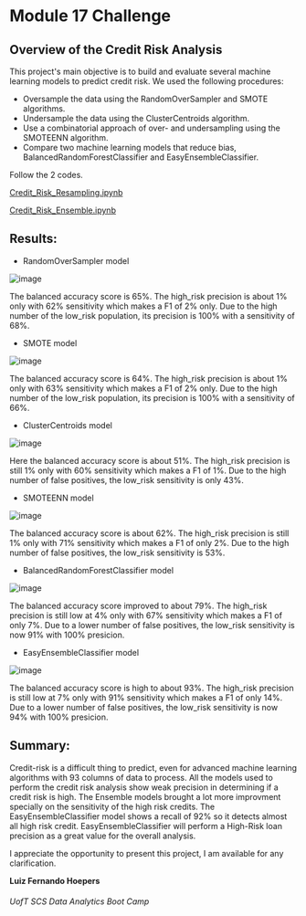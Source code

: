 # Module 17 Challenge

## Overview of the Credit Risk Analysis

This project's main objective is to build and evaluate several machine learning models to predict credit risk. We used the following procedures:

- Oversample the data using the RandomOverSampler and SMOTE algorithms.
- Undersample the data using the ClusterCentroids algorithm.
- Use a combinatorial approach of over- and undersampling using the SMOTEENN algorithm.
- Compare two machine learning models that reduce bias, BalancedRandomForestClassifier and EasyEnsembleClassifier.

Follow the 2 codes.

[Credit_Risk_Resampling.ipynb](https://github.com/lfhoepers/Credit_Risk_Analysis/blob/1aa205b4ed59a9ad7435440e1144ece5254c8758/credit_risk_resampling.ipynb)

[Credit_Risk_Ensemble.ipynb](https://github.com/lfhoepers/Credit_Risk_Analysis/blob/0857c136765224e4eb0c4b2802b6f7de5b9b8c1a/credit_risk_ensemble.ipynb)



## Results:


- RandomOverSampler model

![image](https://user-images.githubusercontent.com/100812079/176059222-7aee9c54-49d6-441a-9c8e-a69fccb0d5c7.png)

The balanced accuracy score is 65%.
The high_risk precision is about 1% only with 62% sensitivity which makes a F1 of 2% only.
Due to the high number of the low_risk population, its precision is  100% with a sensitivity of 68%.


- SMOTE model

![image](https://user-images.githubusercontent.com/100812079/176059489-83a2ff03-ccf3-4ff0-9a19-9b546fadaadb.png)

The balanced accuracy score is 64%.
The high_risk precision is about 1% only with 63% sensitivity which makes a F1 of 2% only.
Due to the high number of the low_risk population, its precision is 100% with a sensitivity of 66%.


- ClusterCentroids model


![image](https://user-images.githubusercontent.com/100812079/176060029-4e197264-64f2-457a-a8c3-d2924064f36b.png)

Here the balanced accuracy score is  about 51%.
The high_risk precision is still 1% only with 60% sensitivity which makes a F1 of 1%.
Due to the high number of false positives, the low_risk sensitivity is only 43%.


- SMOTEENN model

![image](https://user-images.githubusercontent.com/100812079/176060454-836b5bce-0358-4524-ac8f-045038d71545.png)

The balanced accuracy score is about 62%.
The high_risk precision is still 1% only with 71% sensitivity which makes a F1 of only 2%.
Due to the high number of false positives, the low_risk sensitivity is 53%.

- BalancedRandomForestClassifier model

![image](https://user-images.githubusercontent.com/100812079/176060585-a92f41ec-0d7e-4ea5-b343-8c9412a17308.png)

The balanced accuracy score improved to about 79%.
The high_risk precision is still low at 4% only with 67% sensitivity which makes a F1 of only 7%.
Due to a lower number of false positives, the low_risk sensitivity is now 91% with 100% presicion.

- EasyEnsembleClassifier model

![image](https://user-images.githubusercontent.com/100812079/176060617-4ca995df-69d3-48ae-85bb-6c14de1c3056.png)


The balanced accuracy score is high to about 93%.
The high_risk precision is still low at 7% only with 91% sensitivity which makes a F1 of only 14%.
Due to a lower number of false positives, the low_risk sensitivity is now 94% with 100% presicion.

## Summary: 

Credit-risk is a difficult thing to predict, even for advanced machine learning algorithms with 93 columns of data to process. All the models used to perform the credit risk analysis show weak precision in determining if a credit risk is high. The Ensemble models brought a lot more improvment specially on the sensitivity of the high risk credits. The EasyEnsembleClassifier model shows a recall of 92% so it detects almost all high risk credit.
EasyEnsembleClassifier will perform a High-Risk loan precision as a great value for the overall analysis.


I appreciate the opportunity to present this project, I am available for any clarification.



**Luiz Fernando Hoepers**  
###### UofT SCS Data Analytics Boot Camp

